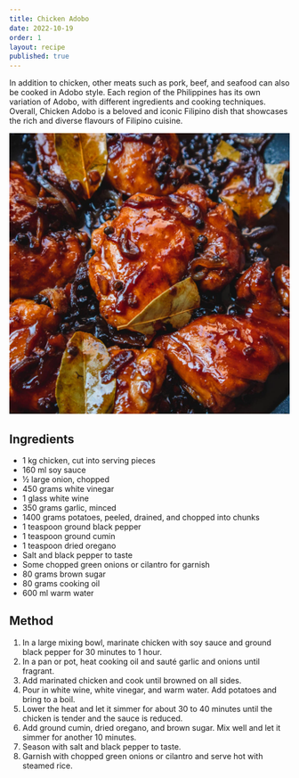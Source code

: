 ```yaml
---
title: Chicken Adobo
date: 2022-10-19
order: 1
layout: recipe
published: true
---
```

In addition to chicken, other meats such as pork, beef, and seafood can also be cooked in Adobo style. Each region of the Philippines has its own variation of Adobo, with different ingredients and cooking techniques. Overall, Chicken Adobo is a beloved and iconic Filipino dish that showcases the rich and diverse flavours of Filipino cuisine.

![Chicken Adobo](../uploads/chicken-adobo-recipe-card.webp "Photo by MikhaEats")

## Ingredients

* 1 kg chicken, cut into serving pieces
* 160 ml soy sauce
* ½ large onion, chopped
* 450 grams white vinegar
* 1 glass white wine
* 350 grams garlic, minced
* 1400 grams potatoes, peeled, drained, and chopped into chunks
* 1 teaspoon ground black pepper
* 1 teaspoon ground cumin
* 1 teaspoon dried oregano
* Salt and black pepper to taste
* Some chopped green onions or cilantro for garnish
* 80 grams brown sugar
* 80 grams cooking oil
* 600 ml warm water

## Method

1. In a large mixing bowl, marinate chicken with soy sauce and ground black pepper for 30 minutes to 1 hour.
2. In a pan or pot, heat cooking oil and sauté garlic and onions until fragrant.
3. Add marinated chicken and cook until browned on all sides.
4. Pour in white wine, white vinegar, and warm water. Add potatoes and bring to a boil.
5. Lower the heat and let it simmer for about 30 to 40 minutes until the chicken is tender and the sauce is reduced.
6. Add ground cumin, dried oregano, and brown sugar. Mix well and let it simmer for another 10 minutes.
7. Season with salt and black pepper to taste.
8. Garnish with chopped green onions or cilantro and serve hot with steamed rice.
